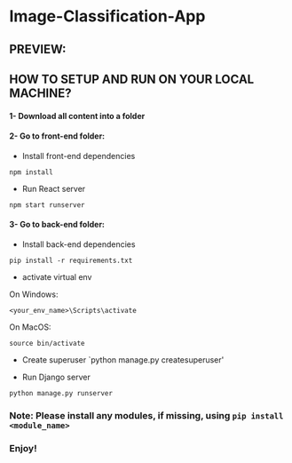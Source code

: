# Image-Classification-App
## PREVIEW: 


## HOW TO SETUP AND RUN ON YOUR LOCAL MACHINE? 

#### 1- Download all content into a folder

#### 2- Go to front-end folder: 
   * Install front-end dependencies
   
    npm install
   * Run React server 

   `npm start runserver`
   
#### 3- Go to back-end folder: 

   * Install back-end dependencies 
   
   `pip install -r requirements.txt`
  
   * activate virtual env
   
   On Windows: 
   
   `<your_env_name>\Scripts\activate`
   
   On MacOS:
   
   `source bin/activate`
   
   * Create superuser
   `python manage.py createsuperuser'

   * Run Django server
   
   `python manage.py runserver`
   
   
  ### Note: Please install any modules, if missing, using  `pip install <module_name>`
   
   
   ### Enjoy!
